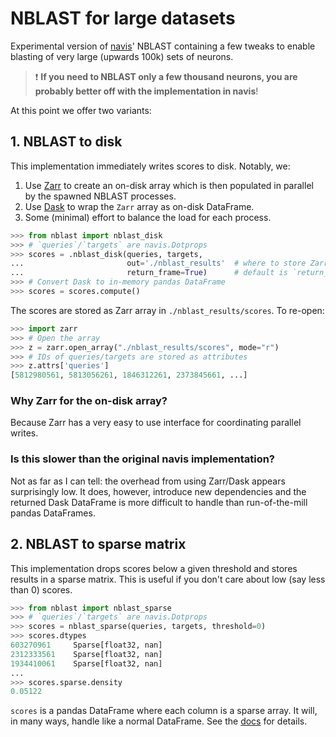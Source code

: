 # NBLAST for large datasets
Experimental version of [navis](https://github.com/navis-org/navis)'
NBLAST containing a few tweaks to enable blasting of very large (upwards 100k)
sets of neurons.

> :exclamation: **If you need to NBLAST only a few thousand neurons, you are probably better off with the implementation in navis**!

At this point we offer two variants:

## 1. NBLAST to disk
This implementation immediately writes scores to disk. Notably, we:

1. Use [Zarr](https://zarr.readthedocs.io) to create an on-disk array which is then populated in parallel by the spawned NBLAST processes.
2. Use [Dask](https://docs.dask.org) to wrap the `Zarr` array as on-disk DataFrame.
3. Some (minimal) effort to balance the load for each process.

```python
>>> from nblast import nblast_disk
>>> # `queries`/`targets` are navis.Dotprops
>>> scores = .nblast_disk(queries, targets,
...                       out='./nblast_results'  # where to store Zarr array with results
...                       return_frame=True)      # default is `return_frame=False`
>>> # Convert Dask to in-memory pandas DataFrame
>>> scores = scores.compute()
```

The scores are stored as Zarr array in `./nblast_results/scores`. To re-open:

```python
>>> import zarr
>>> # Open the array
>>> z = zarr.open_array("./nblast_results/scores", mode="r")
>>> # IDs of queries/targets are stored as attributes
>>> z.attrs['queries']
[5812980561, 5813056261, 1846312261, 2373845661, ...]
```

### Why Zarr for the on-disk array?
Because Zarr has a very easy to use interface for coordinating parallel writes.

### Is this slower than the original navis implementation?
Not as far as I can tell: the overhead from using Zarr/Dask appears surprisingly
low. It does, however, introduce new dependencies and the returned Dask
DataFrame is more difficult to handle than run-of-the-mill pandas DataFrames.


## 2. NBLAST to sparse matrix
This implementation drops scores below a given threshold and stores results in
a sparse matrix. This is useful if you don't care about low (say less than 0)
scores.

```python
>>> from nblast import nblast_sparse
>>> # `queries`/`targets` are navis.Dotprops
>>> scores = nblast_sparse(queries, targets, threshold=0)
>>> scores.dtypes
603270961     Sparse[float32, nan]
2312333561    Sparse[float32, nan]
1934410061    Sparse[float32, nan]
...
>>> scores.sparse.density
0.05122
```

`scores` is a pandas DataFrame where each column is a sparse array. It will,
in many ways, handle like a normal DataFrame. See the
[docs](https://pandas.pydata.org/pandas-docs/stable/user_guide/sparse.html) for
details.
